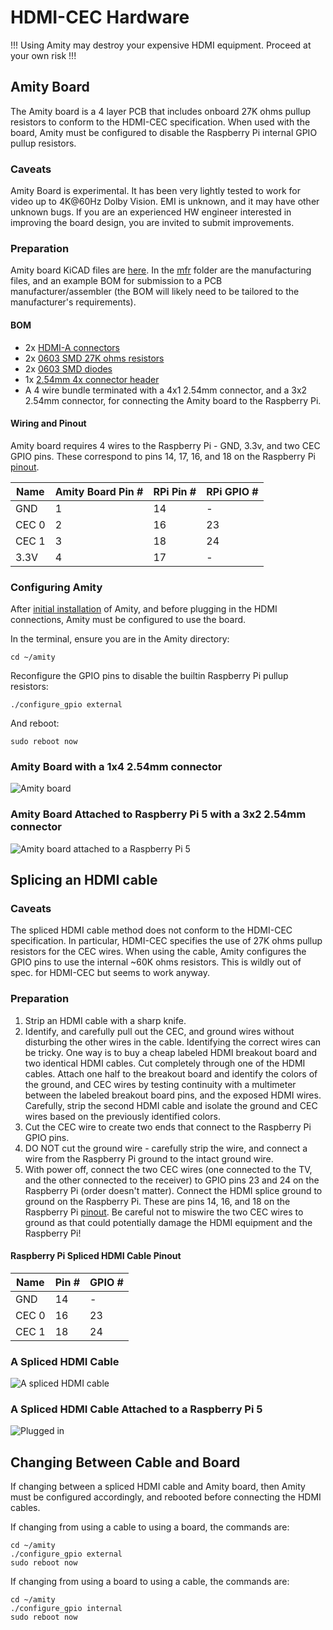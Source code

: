 # HDMI-CEC Hardware

!!! Using Amity may destroy your expensive HDMI equipment. Proceed at your own risk !!!

## Amity Board

The Amity board is a 4 layer PCB that includes onboard 27K ohms pullup resistors to conform to the HDMI-CEC specification. When used with the board, Amity must be configured to disable the Raspberry Pi internal GPIO pullup resistors.

### Caveats

Amity Board is experimental. It has been very lightly tested to work for video up to 4K@60Hz Dolby Vision. EMI is unknown, and it may have other unknown bugs. If you are an experienced HW engineer interested in improving the board design, you are invited to submit improvements.

### Preparation

Amity board KiCAD files are [here](board). In the [mfr](board/mfr) folder are the manufacturing files, and an example BOM for submission to a PCB manufacturer/assembler (the BOM will likely need to be tailored to the manufacturer's requirements).

#### BOM

* 2x [HDMI-A connectors](https://www.digikey.com/en/products/detail/amphenol-cs-fci/10029449-001RLF/1001325)
* 2x [0603 SMD 27K ohms resistors](https://www.digikey.com/en/products/detail/bourns-inc/CR0603-JW-273ELF/3784345)
* 2x [0603 SMD diodes](https://www.digikey.com/en/products/detail/taiwan-semiconductor-corporation/TS4148-RCG/7359811)
* 1x [2.54mm 4x connector header](https://www.digikey.com/en/products/detail/würth-elektronik/61300411121/4846827)
* A 4 wire bundle terminated with a 4x1 2.54mm connector, and a 3x2 2.54mm connector, for connecting the Amity board to the Raspberry Pi.

#### Wiring and Pinout

Amity board requires 4 wires to the Raspberry Pi - GND, 3.3v, and two CEC GPIO pins. These correspond to pins 14, 17, 16, and 18 on the Raspberry Pi [pinout](https://pinout.xyz).

| Name  | Amity Board Pin # | RPi Pin # | RPi GPIO # |
| ----- | ----------------- | --------- | ---------- |
|  GND  | 1                 | 14        | -          |
| CEC 0 | 2                 | 16        | 23         |
| CEC 1 | 3                 | 18        | 24         |
| 3.3V  | 4                 | 17        | -          |


### Configuring Amity

After [initial installation](../README.md#initial-installation) of Amity, and before plugging in the HDMI connections, Amity must be configured to use the board.

In the terminal, ensure you are in the Amity directory:

```commandline
cd ~/amity
```

Reconfigure the GPIO pins to disable the builtin Raspberry Pi pullup resistors:

```commandline
./configure_gpio external
```

And reboot:

```commandline
sudo reboot now
```

### Amity Board with a 1x4 2.54mm connector

![Amity board](IMG_5440.jpeg "Amity board")

### Amity Board Attached to Raspberry Pi 5 with a 3x2 2.54mm connector

![Amity board attached to a Raspberry Pi 5](IMG_5442.jpeg "Amity board attached to a Raspberry Pi 5")

## Splicing an HDMI cable

### Caveats

The spliced HDMI cable method does not conform to the HDMI-CEC specification. In particular, HDMI-CEC specifies the use of 27K ohms pullup resistors for the CEC wires. When using the cable, Amity configures the GPIO pins to use the internal ~60K ohms resistors. This is wildly out of spec. for HDMI-CEC but seems to work anyway.

### Preparation

1. Strip an HDMI cable with a sharp knife.
2. Identify, and carefully pull out the CEC, and ground wires without disturbing the other wires in the cable. Identifying the correct wires can be tricky. One way is to buy a cheap labeled HDMI breakout board and two identical HDMI cables. Cut completely through one of the HDMI cables. Attach one half to the breakout board and identify the colors of the ground, and CEC wires by testing continuity with a multimeter between the labeled breakout board pins, and the exposed HDMI wires. Carefully, strip the second HDMI cable and isolate the ground and CEC wires based on the previously identified colors.
3. Cut the CEC wire to create two ends that connect to the Raspberry Pi GPIO pins.
4. DO NOT cut the ground wire - carefully strip the wire, and connect a wire from the Raspberry Pi ground to the intact ground wire.
5. With power off, connect the two CEC wires (one connected to the TV, and the other connected to the receiver) to GPIO pins 23 and 24 on the Raspberry Pi (order doesn't matter). Connect the HDMI splice ground to ground on the Raspberry Pi. These are pins 14, 16, and 18 on the Raspberry Pi [pinout](https://pinout.xyz). Be careful not to miswire the two CEC wires to ground as that could potentially damage the HDMI equipment and the Raspberry Pi!

#### Raspberry Pi Spliced HDMI Cable Pinout

| Name  | Pin # | GPIO # |
| ----- | ----- | ------ |
|  GND  |  14   |   -    |
| CEC 0 |  16   |   23   |
| CEC 1 |  18   |   24   |

### A Spliced HDMI Cable

![A spliced HDMI cable](IMG_5429.jpeg "A spliced HDMI cable")

### A Spliced HDMI Cable Attached to a Raspberry Pi 5

![Plugged in](IMG_5437.jpeg "Plugged in")

## Changing Between Cable and Board

If changing between a spliced HDMI cable and Amity board, then Amity must be configured accordingly, and rebooted before connecting the HDMI cables.

If changing from using a cable to using a board, the commands are:

```commandline
cd ~/amity
./configure_gpio external
sudo reboot now
```

If changing from using a board to using a cable, the commands are:

```commandline
cd ~/amity
./configure_gpio internal
sudo reboot now
```
